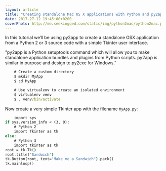 ```yaml
---
layout: article
title: "Creating standalone Mac OS X applications with Python and py2app"
date: 2017-27-12 19:45:00+0200
coverPhoto: http://me.seekingqed.com/static/img/python2mac/python2mac.png
---
```


In this tutorial we’ll be using py2app to create a standalone OSX application from a Python 2 or 3 source code with a simple Tkinter user interface.

"py2app is a Python setuptools command which will allow you to make standalone application bundles and plugins from Python scripts. py2app is similar in purpose and design to py2exe for Windows."

```cmd
	# Create a custom directory
	$ mkdir MyApp
	$ cd MyApp

	# Use virtualenv to create an isolated environment
	$ virtualenv venv
	$ . venv/bin/activate
```

Now create a very simple Tkinter app with the filename `MyApp.py`:

```cmd
	import sys
if sys.version_info < (3, 0):
    # Python 2
    import Tkinter as tk
else:
    # Python 3
    import tkinter as tk
root = tk.Tk()
root.title("Sandwich")
tk.Button(root, text="Make me a Sandwich").pack()
tk.mainloop()
```






